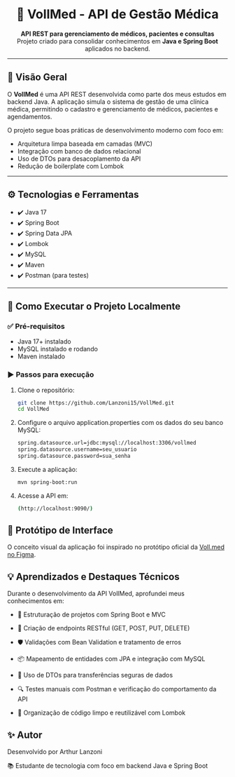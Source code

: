 <h1 align="center">🏥 VollMed - API de Gestão Médica</h1>

<p align="center">
  <strong>API REST para gerenciamento de médicos, pacientes e consultas</strong><br>
  Projeto criado para consolidar conhecimentos em <strong>Java e Spring Boot</strong> aplicados no backend.
</p>

---

## 📌 Visão Geral

O **VollMed** é uma API REST desenvolvida como parte dos meus estudos em backend Java. A aplicação simula o sistema de gestão de uma clínica médica, permitindo o cadastro e gerenciamento de médicos, pacientes e agendamentos.

O projeto segue boas práticas de desenvolvimento moderno com foco em:

- Arquitetura limpa baseada em camadas (MVC)
- Integração com banco de dados relacional
- Uso de DTOs para desacoplamento da API
- Redução de boilerplate com Lombok

---

## ⚙️ Tecnologias e Ferramentas

- ✔️ Java 17  
- ✔️ Spring Boot  
- ✔️ Spring Data JPA  
- ✔️ Lombok  
- ✔️ MySQL  
- ✔️ Maven  
- ✔️ Postman (para testes)

---

## 🚀 Como Executar o Projeto Localmente

### ✅ Pré-requisitos

- Java 17+ instalado  
- MySQL instalado e rodando  
- Maven instalado

### ▶️ Passos para execução

1. Clone o repositório:
   ```bash
   git clone https://github.com/Lanzoni15/VollMed.git
   cd VollMed

1. Configure o arquivo application.properties com os dados do seu banco MySQL:
   ```bash
   spring.datasource.url=jdbc:mysql://localhost:3306/vollmed
   spring.datasource.username=seu_usuario
   spring.datasource.password=sua_senha


1. Execute a aplicação:
   ```bash
   mvn spring-boot:run

1. Acesse a API em:
   ```bash
   (http://localhost:9090/)

## 📐 Protótipo de Interface

O conceito visual da aplicação foi inspirado no protótipo oficial da [Voll.med no Figma](https://www.figma.com/design/N4CgpJqsg7gjbKuDmra3EV/Voll.med).

## 💡 Aprendizados e Destaques Técnicos

Durante o desenvolvimento da API VollMed, aprofundei meus conhecimentos em:
  - 🧠 Estruturação de projetos com Spring Boot e MVC

  - 🔄 Criação de endpoints RESTful (GET, POST, PUT, DELETE)

  - 🛡️ Validações com Bean Validation e tratamento de erros

  - 📦 Mapeamento de entidades com JPA e integração com MySQL

  - 🧰 Uso de DTOs para transferências seguras de dados

  - 🔍 Testes manuais com Postman e verificação do comportamento da API

  - 🧹 Organização de código limpo e reutilizável com Lombok

## ✨ Autor
Desenvolvido por Arthur Lanzoni

📚 Estudante de tecnologia com foco em backend Java e Spring Boot

